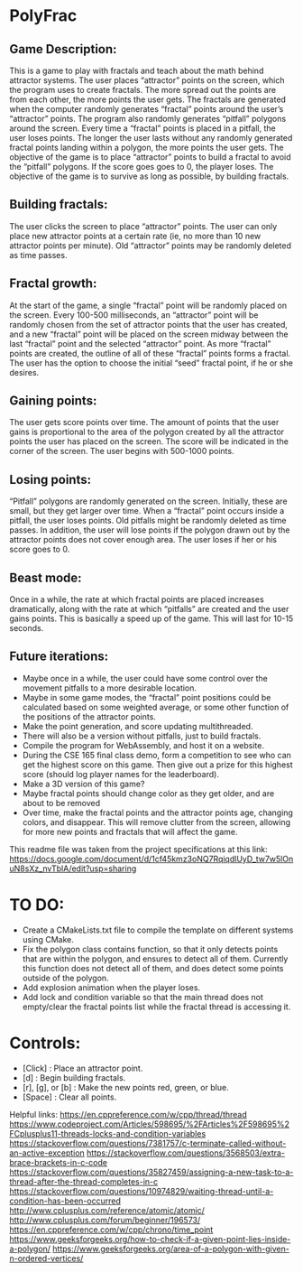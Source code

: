 # PolyFrac

## Game Description:
This is a game to play with fractals and teach about the math behind attractor systems. The user places “attractor” points on the screen, which the program uses to create fractals. The more spread out the points are from each other, the more points the user gets. The fractals are generated when the computer randomly generates “fractal” points around the user’s “attractor” points. The program also randomly generates “pitfall” polygons around the screen. Every time a “fractal” points is placed in a pitfall, the user loses points. The longer the user lasts without any randomly generated fractal points landing within a polygon, the more points the user gets. The objective of the game is to place “attractor” points to build a fractal to avoid the “pitfall” polygons. If the score goes goes to 0, the player loses. The objective of the game is to survive as long as possible, by building fractals.

## Building fractals:
The user clicks the screen to place “attractor” points. The user can only place new attractor points at a certain rate (ie, no more than 10 new attractor points per minute). Old “attractor” points may be randomly deleted as time passes. 

## Fractal growth:
At the start of the game, a single “fractal” point will be randomly placed on the screen. Every 100-500 milliseconds, an “attractor” point will be randomly chosen from the set of attractor points that the user has created, and a new “fractal” point will be placed on the screen midway between the last “fractal” point and the selected “attractor” point. As more “fractal” points are created, the outline of all of these “fractal” points forms a fractal. The user has the option to choose the initial “seed” fractal point, if he or she desires.

## Gaining points:
The user gets score points over time. The amount of points that the user gains is proportional to the area of the polygon created by all the attractor points the user has placed on the screen. The score will be indicated in the corner of the screen. The user begins with 500-1000 points.

## Losing points:
“Pitfall” polygons are randomly generated on the screen. Initially, these are small, but they get larger over time. When a “fractal” point occurs inside a pitfall, the user loses points. Old pitfalls might be randomly deleted as time passes. In addition, the user will lose points if the polygon drawn out by the attractor points does not cover enough area. The user loses if her or his score goes to 0.

## Beast mode:
Once in a while, the rate at which fractal points are placed increases dramatically, along with the rate at which “pitfalls” are created and the user gains points. This is basically a speed up of the game. This will last for 10-15 seconds. 

## Future iterations:
- Maybe once in a while, the user could have some control over the movement pitfalls to a more desirable location.
- Maybe in some game modes, the “fractal” point positions could be calculated based on some weighted average, or some other function of the positions of the attractor points.
- Make the point generation, and score updating multithreaded. 
- There will also be a version without pitfalls, just to build fractals.
- Compile the program for WebAssembly, and host it on a website.
- During the CSE 165 final class demo, form a competition to see who can get the highest score on this game. Then give out a prize for this highest score (should log player names for the leaderboard).
- Make a 3D version of this game?
- Maybe fractal points should change color as they get older, and are about to be removed
- Over time, make the fractal points and the attractor points age, changing colors, and disappear. This will remove clutter from the screen, allowing for more new points and fractals that will affect the game.



This readme file was taken from the project specifications at this link:
https://docs.google.com/document/d/1cf45kmz3oNQ7RqiqdlUyD_tw7w5lOnuN8sXz_nvTblA/edit?usp=sharing


# TO DO:
- Create a CMakeLists.txt file to compile the template on different systems using CMake.
- Fix the polygon class contains function, so that it only detects points that are within the polygon, and ensures to detect all of them. Currently this function does not detect all of them, and does detect some points outside of the polygon.
- Add explosion animation when the player loses.
- Add lock and condition variable so that the main thread does not empty/clear the fractal points list while the fractal thread is accessing it.


# Controls:
- [Click] : Place an attractor point.
- [d] : Begin building fractals.
- [r], [g], or [b] : Make the new points red, green, or blue.
- [Space] : Clear all points.


Helpful links:
https://en.cppreference.com/w/cpp/thread/thread
https://www.codeproject.com/Articles/598695/%2FArticles%2F598695%2FCplusplus11-threads-locks-and-condition-variables
https://stackoverflow.com/questions/7381757/c-terminate-called-without-an-active-exception
https://stackoverflow.com/questions/3568503/extra-brace-brackets-in-c-code
https://stackoverflow.com/questions/35827459/assigning-a-new-task-to-a-thread-after-the-thread-completes-in-c
https://stackoverflow.com/questions/10974829/waiting-thread-until-a-condition-has-been-occurred
http://www.cplusplus.com/reference/atomic/atomic/
http://www.cplusplus.com/forum/beginner/196573/
https://en.cppreference.com/w/cpp/chrono/time_point
https://www.geeksforgeeks.org/how-to-check-if-a-given-point-lies-inside-a-polygon/
https://www.geeksforgeeks.org/area-of-a-polygon-with-given-n-ordered-vertices/
